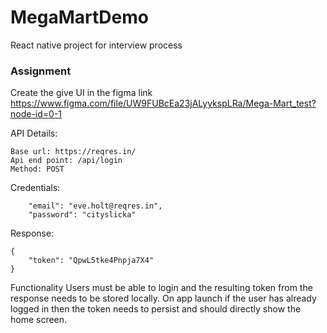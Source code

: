 # MegaMartDemo
React native project for interview process


### Assignment
Create the give UI in the figma link
https://www.figma.com/file/UW9FUBcEa23jALyykspLRa/Mega-Mart_test?node-id=0-1

API Details:
```
Base url: https://reqres.in/
Api end point: /api/login
Method: POST
```


Credentials:
```
    "email": "eve.holt@reqres.in",
    "password": "cityslicka"
```

Response: 
```
{
    "token": "QpwL5tke4Pnpja7X4"
}
```

Functionality
Users must be able to login and the resulting token from the response needs to be stored locally.
On app launch if the user has already logged in then the token needs to persist and should directly show the home screen.

